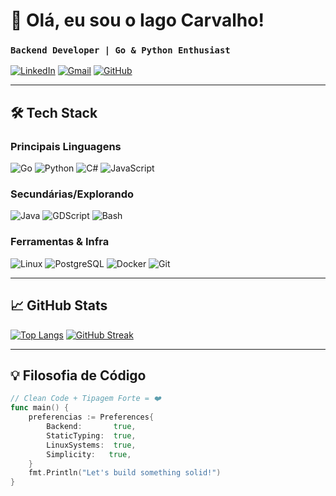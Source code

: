# 👋 Olá, eu sou o Iago Carvalho! 
### `Backend Developer | Go & Python Enthusiast`

[![LinkedIn](https://img.shields.io/badge/LinkedIn-0077B5?style=for-the-badge&logo=linkedin&logoColor=white)](https://www.linkedin.com/in/iago-carvalho-desenvolvedor-back-end/)
[![Gmail](https://img.shields.io/badge/Gmail-D14836?style=for-the-badge&logo=gmail&logoColor=white)](mailto:iagocarvalhodm@gmail.com)
[![GitHub](https://img.shields.io/badge/GitHub-100000?style=for-the-badge&logo=github&logoColor=white)](https://github.com/iagokard)

---

## 🛠️ Tech Stack

### **Principais Linguagens**
![Go](https://img.shields.io/badge/Go-00ADD8?style=for-the-badge&logo=go&logoColor=white)
![Python](https://img.shields.io/badge/Python-3776AB?style=for-the-badge&logo=python&logoColor=white)
![C#](https://img.shields.io/badge/C%23-239120?style=for-the-badge&logo=c-sharp&logoColor=white)
![JavaScript](https://img.shields.io/badge/JavaScript-F7DF1E?style=for-the-badge&logo=javascript&logoColor=black)

### **Secundárias/Explorando**
![Java](https://img.shields.io/badge/Java-ED8B00?style=for-the-badge&logo=openjdk&logoColor=white)
![GDScript](https://img.shields.io/badge/GDScript-478CBF?style=for-the-badge&logo=godot-engine&logoColor=white)
![Bash](https://img.shields.io/badge/Bash-4EAA25?style=for-the-badge&logo=gnu-bash&logoColor=white)

### **Ferramentas & Infra**
![Linux](https://img.shields.io/badge/Linux-FCC624?style=for-the-badge&logo=linux&logoColor=black)
![PostgreSQL](https://img.shields.io/badge/PostgreSQL-316192?style=for-the-badge&logo=postgresql&logoColor=white)
![Docker](https://img.shields.io/badge/Docker-2496ED?style=for-the-badge&logo=docker&logoColor=white)
![Git](https://img.shields.io/badge/Git-F05032?style=for-the-badge&logo=git&logoColor=white)

---

## 📈 GitHub Stats

[![Top Langs](https://github-readme-stats.vercel.app/api/top-langs/?username=iagokard&layout=compact&theme=radical&hide=html,css)](https://github.com/anuraghazra/github-readme-stats)
[![GitHub Streak](https://streak-stats.demolab.com?user=iagokard&theme=radical)](https://git.io/streak-stats)

---

## 💡 Filosofia de Código
```go
// Clean Code + Tipagem Forte = ❤️
func main() {
    preferencias := Preferences{
        Backend:       true,
        StaticTyping:  true,
        LinuxSystems:  true,
        Simplicity:   true,
    }
    fmt.Println("Let's build something solid!") 
}
